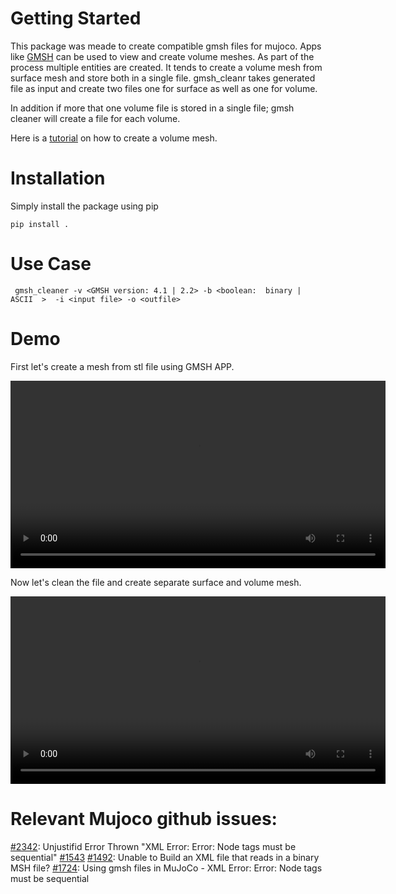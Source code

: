# Getting Started
This package was meade to create compatible gmsh files for mujoco. Apps like [GMSH](https://gmsh.info/) can be used to view and create volume meshes. As part of the process multiple entities are created. It tends to create a volume mesh from surface mesh and store both in a single file.  gmsh_cleanr takes generated file as input and create two files one for surface as well as one for volume.

In addition if more that one volume file is stored in a single file; gmsh cleaner will create a file for each volume.

Here is a [tutorial](https://www.youtube.com/watch?v=RlZ6hPIo9F8) on how to create a volume mesh.


# Installation
Simply install the package using pip

```
pip install .
```

# Use Case

```
 gmsh_cleaner -v <GMSH version: 4.1 | 2.2> -b <boolean:  binary | ASCII  >  -i <input file> -o <outfile>
```

# Demo
First let's create a mesh from stl file using GMSH APP.

<video src="https://github.com/mohammad200h/gmsh_cleaner/blob/main/media/cleaning.mp4" controls width="600"></video>


Now let's clean the file and create separate surface and volume mesh.

<video src="https://github.com/mohammad200h/gmsh_cleaner/blob/main/media/creating_volume_mesh.mp4" controls width="600"></video>



# Relevant Mujoco github issues:

[#2342](https://github.com/google-deepmind/mujoco/issues/2342#issuecomment-2587066593): Unjustifid Error Thrown "XML Error: Error: Node tags must be sequential"
[#1543](https://github.com/google-deepmind/mujoco/issues/1543#event-14086492635) [#1492](https://github.com/google-deepmind/mujoco/issues/1492#event-14086474326): Unable to Build an XML file that reads in a binary MSH file?
[#1724](https://github.com/google-deepmind/mujoco/issues/1724): Using gmsh files in MuJoCo - XML Error: Error: Node tags must be sequential
